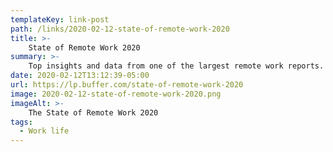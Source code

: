 ```yaml
---
templateKey: link-post
path: /links/2020-02-12-state-of-remote-work-2020
title: >-
    State of Remote Work 2020
summary: >-
    Top insights and data from one of the largest remote work reports. When some people think of the workplace of the future, they envision futuristic-style holograms having a meeting or robots cooking lunch for everyone in the office.   
date: 2020-02-12T13:12:39-05:00
url: https://lp.buffer.com/state-of-remote-work-2020
image: 2020-02-12-state-of-remote-work-2020.png
imageAlt: >-
    The State of Remote Work 2020
tags:
  - Work life
---
```

